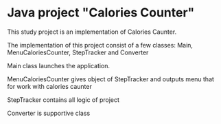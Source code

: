 <h1>Java project "Calories Counter"</h1>
<p>This study project is an implementation of Calories Caunter.</p>
<p>The implementation of this project consist of a few classes: Main, MenuCaloriesCounter, StepTracker and Converter</p>
<p>Main class launches the application.</p>
<p>MenuCaloriesCounter gives object of StepTracker and outputs menu that for work with calories caunter</p>
<p>StepTracker contains all logic of project</p>
<p>Converter is supportive class</p>
